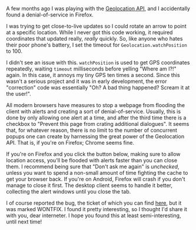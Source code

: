 A few months ago I was playing with the [Geolocation API][geoapi], and I
accidentally found a denial-of-service in Firefox.

I was trying to get close-to-live updates so I could rotate an arrow to point
at a specific location. While I never got this code working, it required
coordinates that updated really, *really* quickly. So, like anyone who hates their
poor phone's battery, I set the timeout for `Geolocation.watchPosition` to 100.

[geoapi]: https://developer.mozilla.org/en-US/docs/Web/API/Geolocation_API

I didn't see an issue with this. `watchPosition` is used to get GPS
coordinates repeatedly, waiting `timeout` milliseconds before yelling
"Where am I?!" again. In this case, it annoys my tiny GPS ten times a second.
Since this wasn't a serious project and it was in early
development, the error "correction" code was essentially "Oh? A bad thing
happened? Scream it at the user!".

All modern browsers have measures to stop a webpage from flooding the client
with alerts and creating a sort of denial-of-service. Usually, this is done
by only allowing one alert at a time, and after the third time there is a
checkbox to "Prevent this page from crating additional dialogues". It seems
that, for whatever reason, there is no limit to the number of concurrent popups
one can create by harnessing the great power of the Geolocation API. That is, if
you're on Firefox; Chrome seems fine.

If you're on Firefox and you click the button below, making sure to allow
location access, you'll be flooded with alerts faster than you can close them.
I recommend being sure that "Don't ask me again" is *unchecked*, unless you want
to spend a non-small amount of time fighting the cache to get your browser back.
If you're on Android, Firefox will crash if you don't manage to close it first.
The desktop client seems to handle it better, collecting the alert windows until
you close the tab.

I of course reported the bug, the ticket of which you can find [here][bugzilla],
but it was marked WONTFIX. I found it pretty interesting, so I thought I'd share
it with you, dear interneter. I hope you found this at least semi-interesting,
until next time!

[bugzilla]: https://bugzilla.mozilla.org/show_bug.cgi?id=1627597
